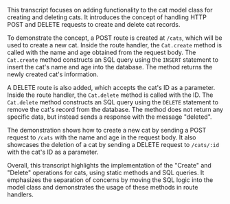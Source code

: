 This transcript focuses on adding functionality to the cat model class for creating and deleting cats. It introduces the concept of handling HTTP POST and DELETE requests to create and delete cat records.

To demonstrate the concept, a POST route is created at `/cats`, which will be used to create a new cat. Inside the route handler, the `Cat.create` method is called with the name and age obtained from the request body. The `Cat.create` method constructs an SQL query using the `INSERT` statement to insert the cat's name and age into the database. The method returns the newly created cat's information.

A DELETE route is also added, which accepts the cat's ID as a parameter. Inside the route handler, the `Cat.delete` method is called with the ID. The `Cat.delete` method constructs an SQL query using the `DELETE` statement to remove the cat's record from the database. The method does not return any specific data, but instead sends a response with the message "deleted".

The demonstration shows how to create a new cat by sending a POST request to `/cats` with the name and age in the request body. It also showcases the deletion of a cat by sending a DELETE request to `/cats/:id` with the cat's ID as a parameter.

Overall, this transcript highlights the implementation of the "Create" and "Delete" operations for cats, using static methods and SQL queries. It emphasizes the separation of concerns by moving the SQL logic into the model class and demonstrates the usage of these methods in route handlers.